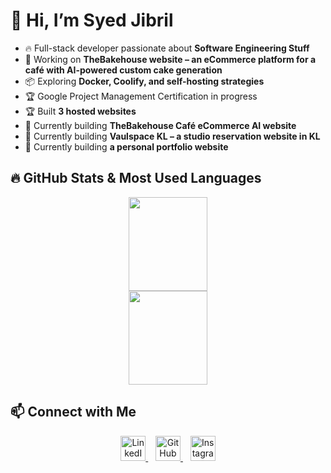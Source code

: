 # 👋 Hi, I’m Syed Jibril  

- 🔥 Full-stack developer passionate about **Software Engineering Stuff**  
- 🚀 Working on **TheBakehouse website – an eCommerce platform for a café with AI-powered custom cake generation**  
- 📦 Exploring **Docker, Coolify, and self-hosting strategies**  
- 🏆 Google Project Management Certification in progress  
- 🏆 Built **3 hosted websites**  
- 🎯 Currently building **TheBakehouse Café eCommerce AI website**  
- 🎯 Currently building **Vaulspace KL – a studio reservation website in KL**  
- 🎯 Currently building **a personal portfolio website**  

## 🔥 GitHub Stats & Most Used Languages  

<p align="center">
  <img width="50%" height="150px" src="https://github-readme-stats.vercel.app/api?username=SyedJibril&show_icons=true&theme=radical&count_private=true" />
  <img width="50%" height="150px" src="https://github-readme-stats.vercel.app/api/top-langs/?username=SyedJibril&layout=compact&theme=radical&langs_count=8" />
</p>  

## 📫 Connect with Me  

<p align="center">
  <a href="https://www.linkedin.com/in/syedjibril" target="_blank">
    <img src="https://skillicons.dev/icons?i=linkedin" width="40" height="40" alt="LinkedIn"/>
  </a>
  &nbsp;&nbsp;
  <a href="https://github.com/SyedJibril" target="_blank">
    <img src="https://skillicons.dev/icons?i=github" width="40" height="40" alt="GitHub"/>
  </a>
  &nbsp;&nbsp;
  <a href="https://www.instagram.com/syd.jibril" target="_blank">
    <img src="https://skillicons.dev/icons?i=instagram" height="40" alt="Instagram"/>
  </a>
</p>


